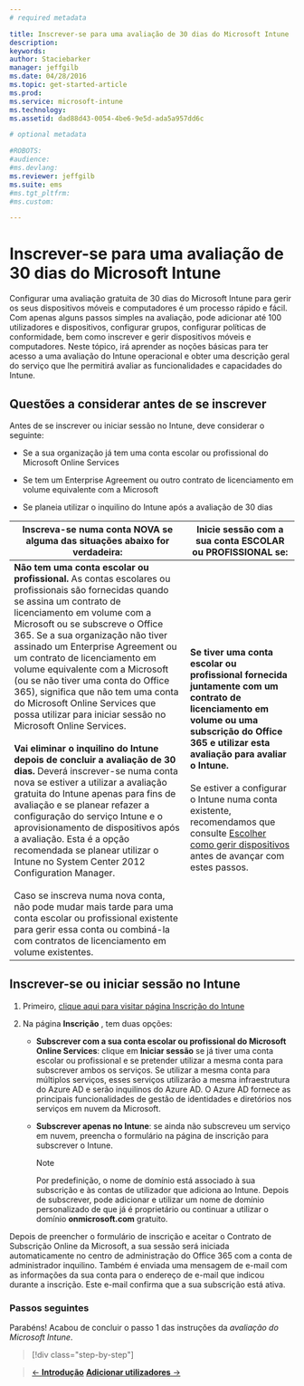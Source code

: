 ```yaml
---
# required metadata

title: Inscrever-se para uma avaliação de 30 dias do Microsoft Intune | Microsoft Intune
description:
keywords:
author: Staciebarker
manager: jeffgilb
ms.date: 04/28/2016
ms.topic: get-started-article
ms.prod:
ms.service: microsoft-intune
ms.technology:
ms.assetid: dad88d43-0054-4be6-9e5d-ada5a957dd6c

# optional metadata

#ROBOTS:
#audience:
#ms.devlang:
ms.reviewer: jeffgilb
ms.suite: ems
#ms.tgt_pltfrm:
#ms.custom:

---
```


# Inscrever-se para uma avaliação de 30 dias do Microsoft Intune

Configurar uma avaliação gratuita de 30 dias do Microsoft Intune para gerir os seus dispositivos móveis e computadores é um processo rápido e fácil. Com apenas alguns passos simples na avaliação, pode adicionar até 100 utilizadores e dispositivos, configurar grupos, configurar políticas de conformidade, bem como inscrever e gerir dispositivos móveis e computadores. Neste tópico, irá aprender as noções básicas para ter acesso a uma avaliação do Intune operacional e obter uma descrição geral do serviço que lhe permitirá avaliar as funcionalidades e capacidades do Intune.

## Questões a considerar antes de se inscrever

Antes de se inscrever ou iniciar sessão no Intune, deve considerar o seguinte:

-   Se a sua organização já tem uma conta escolar ou profissional do Microsoft Online Services

-   Se tem um Enterprise Agreement ou outro contrato de licenciamento em volume equivalente com a Microsoft

-   Se planeia utilizar o inquilino do Intune após a avaliação de 30 dias

|Inscreva-se numa conta NOVA se alguma das situações abaixo for verdadeira:|Inicie sessão com a sua conta ESCOLAR ou PROFISSIONAL se:|
|-----------------------------------------------------------------|------------------------------------------------|
|**Não tem uma conta escolar ou profissional.** As contas escolares ou profissionais são fornecidas quando se assina um contrato de licenciamento em volume com a Microsoft ou se subscreve o Office 365. Se a sua organização não tiver assinado um Enterprise Agreement ou um contrato de licenciamento em volume equivalente com a Microsoft (ou se não tiver uma conta do Office 365), significa que não tem uma conta do Microsoft Online Services que possa utilizar para iniciar sessão no Microsoft Online Services.<br /><br />**Vai eliminar o inquilino do Intune depois de concluir a avaliação de 30 dias.** Deverá inscrever-se numa conta nova se estiver a utilizar a avaliação gratuita do Intune apenas para fins de avaliação e se planear refazer a configuração do serviço Intune e o aprovisionamento de dispositivos após a avaliação. Esta é a opção recomendada se planear utilizar o Intune no System Center 2012 Configuration Manager.<br /><br />Caso se inscreva numa nova conta, não pode mudar mais tarde para uma conta escolar ou profissional existente para gerir essa conta ou combiná-la com contratos de licenciamento em volume existentes.|**Se tiver uma conta escolar ou profissional fornecida juntamente com um contrato de licenciamento em volume ou uma subscrição do Office 365 e utilizar esta avaliação para avaliar o Intune.**<br /><br />Se estiver a configurar o Intune numa conta existente, recomendamos que consulte [Escolher como gerir dispositivos](choose-how-to-manage-devices.md) antes de avançar com estes passos.|

## Inscrever-se ou iniciar sessão no Intune

1.  Primeiro, [clique aqui para visitar página Inscrição do Intune](https://portal.office.com/Signup/Signup.aspx?OfferId=40BE278A-DFD1-470a-9EF7-9F2596EA7FF9&dl=INTUNE_A&ali=1#0%20)

2.  Na página **Inscrição** , tem duas opções:

    -   **Subscrever com a sua conta escolar ou profissional do Microsoft Online Services**: clique em **Iniciar sessão** se já tiver uma conta escolar ou profissional e se pretender utilizar a mesma conta para subscrever ambos os serviços. Se utilizar a mesma conta para múltiplos serviços, esses serviços utilizarão a mesma infraestrutura do Azure AD e serão inquilinos do Azure AD. O Azure AD fornece as principais funcionalidades de gestão de identidades e diretórios nos serviços em nuvem da Microsoft.

    -   **Subscrever apenas no Intune**: se ainda não subscreveu um serviço em nuvem, preencha o formulário na página de inscrição para subscrever o Intune.

        > [!NOTE]
        > Por predefinição, o nome de domínio está associado à sua subscrição e às contas de utilizador que adiciona ao Intune. Depois de subscrever, pode adicionar e utilizar um nome de domínio personalizado de que já é proprietário ou continuar a utilizar o domínio **onmicrosoft.com** gratuito.

Depois de preencher o formulário de inscrição e aceitar o Contrato de Subscrição Online da Microsoft, a sua sessão será iniciada automaticamente no centro de administração do Office 365 com a conta de administrador inquilino. Também é enviada uma mensagem de e-mail com as informações da sua conta para o endereço de e-mail que indicou durante a inscrição. Este e-mail confirma que a sua subscrição está ativa.

### Passos seguintes
Parabéns! Acabou de concluir o passo 1 das instruções da *avaliação do Microsoft Intune*.

>[!div class="step-by-step"]

>[&larr; **Introdução**](.\get-started-with-a-30-day-trial-of-microsoft-intune.md)     [**Adicionar utilizadores** &rarr;](.\get-started-with-a-30-day-trial-of-microsoft-intune-step-2.md)  


<!--HONumber=May16_HO2-->


